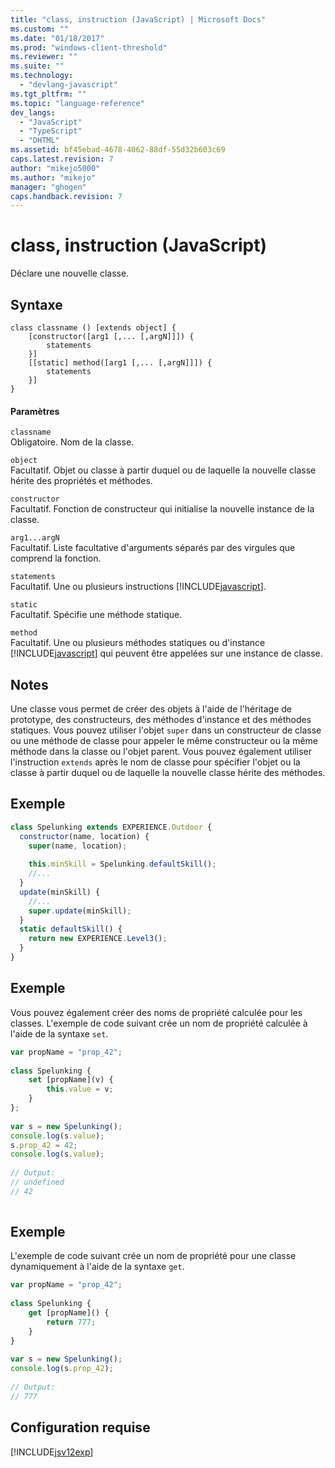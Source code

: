 ```yaml
---
title: "class, instruction (JavaScript) | Microsoft Docs"
ms.custom: ""
ms.date: "01/18/2017"
ms.prod: "windows-client-threshold"
ms.reviewer: ""
ms.suite: ""
ms.technology: 
  - "devlang-javascript"
ms.tgt_pltfrm: ""
ms.topic: "language-reference"
dev_langs: 
  - "JavaScript"
  - "TypeScript"
  - "DHTML"
ms.assetid: bf45ebad-4678-4062-88df-55d32b603c69
caps.latest.revision: 7
author: "mikejo5000"
ms.author: "mikejo"
manager: "ghogen"
caps.handback.revision: 7
---
```

# class, instruction (JavaScript)
Déclare une nouvelle classe.  
  
## Syntaxe  
  
```  
class classname () [extends object] {  
    [constructor([arg1 [,... [,argN]]]) {  
        statements  
    }]  
    [[static] method([arg1 [,... [,argN]]]) {  
        statements  
    }]  
}  
```  
  
#### Paramètres  
 `classname`  
 Obligatoire.  Nom de la classe.  
  
 `object`  
 Facultatif.  Objet ou classe à partir duquel ou de laquelle la nouvelle classe hérite des propriétés et méthodes.  
  
 `constructor`  
 Facultatif.  Fonction de constructeur qui initialise la nouvelle instance de la classe.  
  
 `arg1...argN`  
 Facultatif.  Liste facultative d'arguments séparés par des virgules que comprend la fonction.  
  
 `statements`  
 Facultatif.  Une ou plusieurs instructions [!INCLUDE[javascript](../../javascript/includes/javascript-md.md)].  
  
 `static`  
 Facultatif.  Spécifie une méthode statique.  
  
 `method`  
 Facultatif.  Une ou plusieurs méthodes statiques ou d'instance [!INCLUDE[javascript](../../javascript/includes/javascript-md.md)] qui peuvent être appelées sur une instance de classe.  
  
## Notes  
 Une classe vous permet de créer des objets à l'aide de l'héritage de prototype, des constructeurs, des méthodes d'instance et des méthodes statiques.  Vous pouvez utiliser l'objet `super` dans un constructeur de classe ou une méthode de classe pour appeler le même constructeur ou la même méthode dans la classe ou l'objet parent.  Vous pouvez également utiliser l'instruction `extends` après le nom de classe pour spécifier l'objet ou la classe à partir duquel ou de laquelle la nouvelle classe hérite des méthodes.  
  
## Exemple  
  
```javascript  
class Spelunking extends EXPERIENCE.Outdoor {  
  constructor(name, location) {  
    super(name, location);  
  
    this.minSkill = Spelunking.defaultSkill();  
    //...  
  }  
  update(minSkill) {  
    //...  
    super.update(minSkill);  
  }  
  static defaultSkill() {  
    return new EXPERIENCE.Level3();  
  }  
}  
```  
  
## Exemple  
 Vous pouvez également créer des noms de propriété calculée pour les classes.  L'exemple de code suivant crée un nom de propriété calculée à l'aide de la syntaxe `set`.  
  
```javascript  
var propName = "prop_42";  
  
class Spelunking {  
    set [propName](v) {  
        this.value = v;  
    }  
};  
  
var s = new Spelunking();  
console.log(s.value);  
s.prop_42 = 42;  
console.log(s.value);  
  
// Output:  
// undefined  
// 42  
  
```  
  
## Exemple  
 L'exemple de code suivant crée un nom de propriété pour une classe dynamiquement à l'aide de la syntaxe `get`.  
  
```javascript  
var propName = "prop_42";  
  
class Spelunking {  
    get [propName]() {  
        return 777;  
    }  
}  
  
var s = new Spelunking();  
console.log(s.prop_42);  
  
// Output:  
// 777  
```  
  
## Configuration requise  
 [!INCLUDE[jsv12exp](../../javascript/reference/includes/jsv12exp-md.md)]